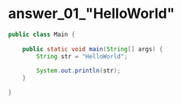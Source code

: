   
# answer_01_"HelloWorld"

```java
public class Main {
 
    public static void main(String[] args) {
        String str = "HelloWorld";
        
        System.out.println(str);
    }
    
}
```
